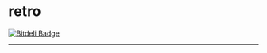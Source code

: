 retro
=====

[![Bitdeli Badge](https://d2weczhvl823v0.cloudfront.net/lareb/retro/trend.png)](https://bitdeli.com/free "Bitdeli Badge")

--------